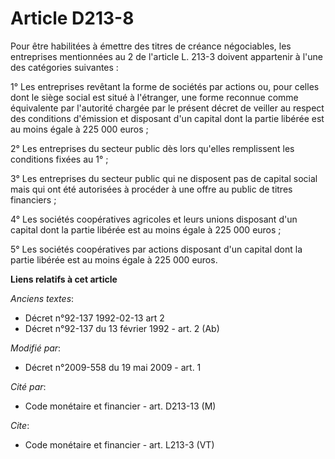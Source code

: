 # Article D213-8

Pour être habilitées à émettre des titres de créance négociables, les entreprises mentionnées au 2 de l'article L. 213-3
doivent appartenir à l'une des catégories suivantes : 

1° Les entreprises revêtant la forme de sociétés par actions ou, pour celles dont le siège social est situé à l'étranger, une
forme reconnue comme équivalente par l'autorité chargée par le présent décret de veiller au respect des conditions d'émission
et disposant d'un capital dont la partie libérée est au moins égale à 225 000 euros ; 

2° Les entreprises du secteur public dès lors qu'elles remplissent les conditions fixées au 1° ; 

3° Les entreprises du secteur public qui ne disposent pas de capital social mais qui ont été autorisées à procéder à une
offre au public de titres financiers ; 

4° Les sociétés coopératives agricoles et leurs unions disposant d'un capital dont la partie libérée est au moins égale à 225
000 euros ; 

5° Les sociétés coopératives par actions disposant d'un capital dont la partie libérée est au moins égale à 225 000 euros.

**Liens relatifs à cet article**

_Anciens textes_:

  - Décret n°92-137 1992-02-13 art 2
  - Décret n°92-137 du 13 février 1992 - art. 2 (Ab)

_Modifié par_:

  - Décret n°2009-558 du 19 mai 2009 - art. 1

_Cité par_:

  - Code monétaire et financier - art. D213-13 (M)

_Cite_:

  - Code monétaire et financier - art. L213-3 (VT)
